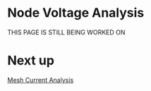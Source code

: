 
# Node Voltage Analysis

THIS PAGE IS STILL BEING WORKED ON



# Next up 
[Mesh Current Analysis](Mesh-current-analysis.md) 

